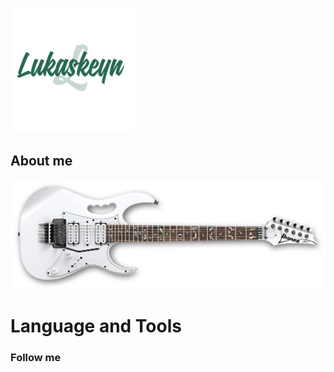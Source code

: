 ![Header](https://github.com/Lukaskeyn/Lukaskeyn/blob/main/assets/LogoSample_ByTailorBrands.jpg)

## About me
![imgGuitar](https://github.com/Lukaskeyn/Lukaskeyn/blob/main/assets/ibanez.png)
# Language and Tools

### Follow me 
